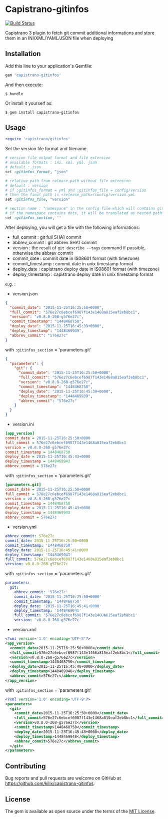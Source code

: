 Capistrano-gitinfos
===================

[![Build Status](https://travis-ci.org/Kilix/capistrano-gitinfos.svg?branch=master)](https://travis-ci.org/Kilix/capistrano-gitinfos)

Capistrano 3 plugin to fetch git commit additional informations and store them in an INI/XML/YAML/JSON file when deploying

Installation
------------

Add this line to your application's Gemfile:

```ruby
gem 'capistrano-gitinfos'
```

And then execute:

    $ bundle

Or install it yourself as:

    $ gem install capistrano-gitinfos

Usage
-----

```ruby
require 'capistrano/gitinfos'
```

Set the version file format and filename.

```ruby
# version file output format and file extension
# available formats : ini, xml, yml, json
# default : json
set :gitinfos_format, "json"

# relative path from release_path without file extension
# default : version
# if :gitinfos_format = yml and :gitinfos_file = config/version
# then the final path is <release_path>/config/version.yml
set :gitinfos_file, "version"

# section name : "namespace" in the config file which will contains git commit informations
# if the namespace contains dots, it will be translated as nested path in JSON, YML and XML
set :gitinfos_section, ''
```

After deploying, you will get a file with the following informations:

* full_commit : git full SHA1 commit
* abbrev_commit : git abbrev SHA1 commit
* version : the result of `git describe --tags` command if possible, otherwise the abbrev commit
* commit_date : commit date in IS08601 format (with timezone)
* commit_timestamp : commit date in unix timestamp format
* deploy_date : capistrano deploy date in IS08601 format (with timezone)
* deploy_timestamp : capistrano deploy date in unix timestamp format

e.g. :

* version.json

```json
{
  "commit_date": "2015-11-25T16:25:50+0000",
  "full_commit": "576e27c6ebcef6987f143e1468a815eaf2eb8bc1",
  "version": "v0.8.0-268-g576e27c",
  "commit_timestamp": "1448468750",
  "deploy_date": "2015-11-25T16:45:39+0000",
  "deploy_timestamp": "1448469939",
  "abbrev_commit": "576e27c"
}
```

with `:gitinfos_section` = 'parameters.git'

```json
{
  "parameters": {
    "git": {
      "commit_date": "2015-11-25T16:25:50+0000",
      "full_commit": "576e27c6ebcef6987f143e1468a815eaf2eb8bc1",
      "version": "v0.8.0-268-g576e27c",
      "commit_timestamp": "1448468750",
      "deploy_date": "2015-11-25T16:45:39+0000",
      "deploy_timestamp": "1448469939",
      "abbrev_commit": "576e27c"
    }
  }
}
```

* version.ini

```ini
[app_version]
commit_date = 2015-11-25T16:25:50+0000
full_commit = 576e27c6ebcef6987f143e1468a815eaf2eb8bc1
version = v0.8.0-268-g576e27c
commit_timestamp = 1448468750
deploy_date = 2015-11-25T16:45:43+0000
deploy_timestamp = 1448469943
abbrev_commit = 576e27c
```

with `:gitinfos_section` = 'parameters.git'

```ini
[parameters.git]
commit_date = 2015-11-25T16:25:50+0000
full_commit = 576e27c6ebcef6987f143e1468a815eaf2eb8bc1
version = v0.8.0-268-g576e27c
commit_timestamp = 1448468750
deploy_date = 2015-11-25T16:45:43+0000
deploy_timestamp = 1448469943
abbrev_commit = 576e27c
```

* version.yml

```yml
abbrev_commit: 576e27c
commit_date: 2015-11-25T16:25:50+0000
commit_timestamp: '1448468750'
deploy_date: 2015-11-25T16:45:41+0000
deploy_timestamp: '1448469941'
full_commit: 576e27c6ebcef6987f143e1468a815eaf2eb8bc1
version: v0.8.0-268-g576e27c
```

with `:gitinfos_section` = 'parameters.git'

```yml
parameters:
  git:
    abbrev_commit: '576e27c'
    commit_date: '2015-11-25T16:25:50+0000'
    commit_timestamp: '1448468750'
    deploy_date: '2015-11-25T16:45:41+0000'
    deploy_timestamp: '1448469941'
    full_commit: '576e27c6ebcef6987f143e1468a815eaf2eb8bc1'
    version: 'v0.8.0-268-g576e27c'
```

* version.xml

```xml
<?xml version='1.0' encoding='UTF-8'?>
<app_version>
  <commit_date>2015-11-25T16:25:50+0000</commit_date>
  <full_commit>576e27c6ebcef6987f143e1468a815eaf2eb8bc1</full_commit>
  <version>v0.8.0-268-g576e27c</version>
  <commit_timestamp>1448468750</commit_timestamp>
  <deploy_date>2015-11-25T16:45:48+0000</deploy_date>
  <deploy_timestamp>1448469948</deploy_timestamp>
  <abbrev_commit>576e27c</abbrev_commit>
</app_version>
```

with `:gitinfos_section` = 'parameters.git'

```xml
<?xml version='1.0' encoding='UTF-8'?>
<parameters>
  <git>
    <commit_date>2015-11-25T16:25:50+0000</commit_date>
    <full_commit>576e27c6ebcef6987f143e1468a815eaf2eb8bc1</full_commit>
    <version>v0.8.0-268-g576e27c</version>
    <commit_timestamp>1448468750</commit_timestamp>
    <deploy_date>2015-11-25T16:45:48+0000</deploy_date>
    <deploy_timestamp>1448469948</deploy_timestamp>
    <abbrev_commit>576e27c</abbrev_commit>
  </git>
</parameters>
```

Contributing
------------

Bug reports and pull requests are welcome on GitHub at https://github.com/kilix/capistrano-gitinfos.

License
-------

The gem is available as open source under the terms of the [MIT License](http://opensource.org/licenses/MIT).

